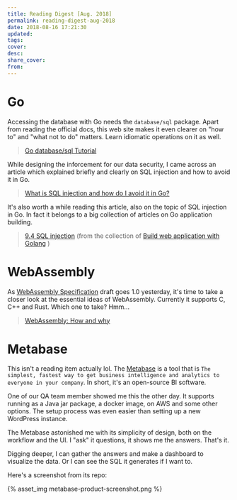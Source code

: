 ```yaml
---
title: Reading Digest [Aug. 2018]
permalink: reading-digest-aug-2018
date: 2018-08-16 17:21:30
updated:
tags:
cover:
desc:
share_cover:
from:
---
```


# Go

Accessing the database with Go needs the `database/sql` package. Apart from reading the official docs, this web site makes it even clearer on "how to" and "what not to do" matters. Learn idiomatic operations on it as well.

> [Go database/sql Tutorial](http://go-database-sql.org/index.html)

While designing the inforcement for our data security, I came across an article which explained briefly and clearly on SQL injection and how to avoid it in Go.

> [What is SQL injection and how do I avoid it in Go?](https://www.calhoun.io/what-is-sql-injection-and-how-do-i-avoid-it-in-go/)

It's also worth a while reading this article, also on the topic of SQL injection in Go. In fact it belongs to a big collection of articles on Go application building.

> [9.4 SQL injection](https://astaxie.gitbooks.io/build-web-application-with-golang/en/09.4.html) (from the collection of [Build web application with Golang](https://astaxie.gitbooks.io/build-web-application-with-golang/en/) )

# WebAssembly

As [WebAssembly Specification](https://webassembly.github.io/spec/core/index.html) draft goes 1.0 yesterday, it's time to take a closer look at the essential ideas of WebAssembly. Currently it supports C, C++ and Rust. Which one to take? Hmm...

> [WebAssembly: How and why](https://blog.logrocket.com/webassembly-how-and-why-559b7f96cd71)

# Metabase

This isn't a reading item actually lol. The [Metabase](https://github.com/metabase/metabase) is a tool that is `The simplest, fastest way to get business intelligence and analytics to everyone in your company`. In short, it's an open-source BI software.

One of our QA team member showed me this the other day. It supports running as a Java jar package, a docker image, on AWS and some other options. The setup process was even easier than setting up a new WordPress instance.

The Metabase astonished me with its simplicity of design, both on the workflow and the UI. I "ask" it questions, it shows me the answers. That's it.

Digging deeper, I can gather the answers and make a dashboard to visualize the data. Or I can see the SQL it generates if I want to.

Here's a screenshot from its repo:

{% asset_img metabase-product-screenshot.png %}
